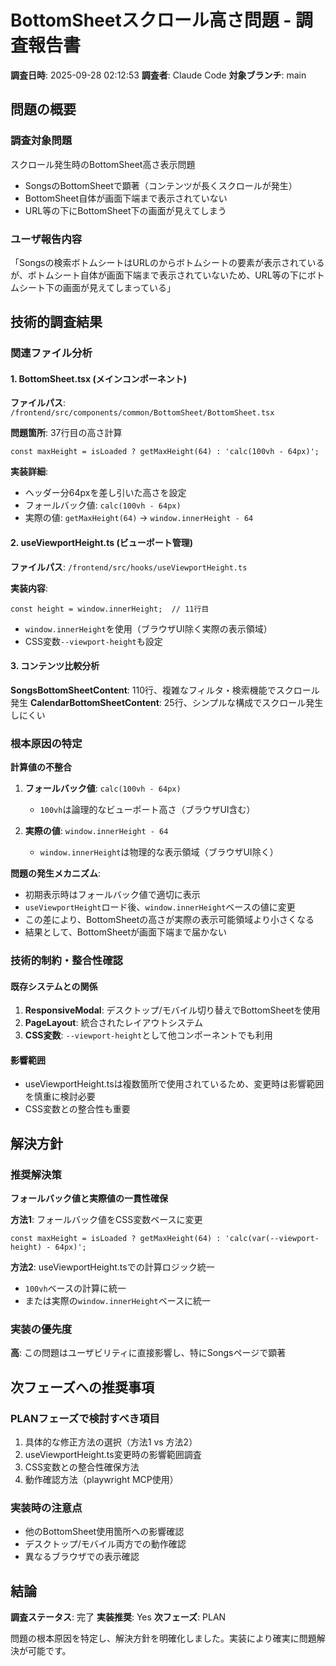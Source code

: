 # BottomSheetスクロール高さ問題 - 調査報告書

**調査日時**: 2025-09-28 02:12:53
**調査者**: Claude Code
**対象ブランチ**: main

## 問題の概要

### 調査対象問題
スクロール発生時のBottomSheet高さ表示問題
- SongsのBottomSheetで顕著（コンテンツが長くスクロールが発生）
- BottomSheet自体が画面下端まで表示されていない
- URL等の下にBottomSheet下の画面が見えてしまう

### ユーザ報告内容
「Songsの検索ボトムシートはURLのからボトムシートの要素が表示されているが、ボトムシート自体が画面下端まで表示されていないため、URL等の下にボトムシート下の画面が見えてしまっている」

## 技術的調査結果

### 関連ファイル分析

#### 1. BottomSheet.tsx (メインコンポーネント)
**ファイルパス**: `/frontend/src/components/common/BottomSheet/BottomSheet.tsx`

**問題箇所**: 37行目の高さ計算
```tsx
const maxHeight = isLoaded ? getMaxHeight(64) : 'calc(100vh - 64px)';
```

**実装詳細**:
- ヘッダー分64pxを差し引いた高さを設定
- フォールバック値: `calc(100vh - 64px)`
- 実際の値: `getMaxHeight(64)` → `window.innerHeight - 64`

#### 2. useViewportHeight.ts (ビューポート管理)
**ファイルパス**: `/frontend/src/hooks/useViewportHeight.ts`

**実装内容**:
```tsx
const height = window.innerHeight;  // 11行目
```
- `window.innerHeight`を使用（ブラウザUI除く実際の表示領域）
- CSS変数`--viewport-height`も設定

#### 3. コンテンツ比較分析
**SongsBottomSheetContent**: 110行、複雑なフィルタ・検索機能でスクロール発生
**CalendarBottomSheetContent**: 25行、シンプルな構成でスクロール発生しにくい

### 根本原因の特定

**計算値の不整合**
1. **フォールバック値**: `calc(100vh - 64px)`
   - `100vh`は論理的なビューポート高さ（ブラウザUI含む）

2. **実際の値**: `window.innerHeight - 64`
   - `window.innerHeight`は物理的な表示領域（ブラウザUI除く）

**問題の発生メカニズム**:
- 初期表示時はフォールバック値で適切に表示
- `useViewportHeight`ロード後、`window.innerHeight`ベースの値に変更
- この差により、BottomSheetの高さが実際の表示可能領域より小さくなる
- 結果として、BottomSheetが画面下端まで届かない

### 技術的制約・整合性確認

#### 既存システムとの関係
1. **ResponsiveModal**: デスクトップ/モバイル切り替えでBottomSheetを使用
2. **PageLayout**: 統合されたレイアウトシステム
3. **CSS変数**: `--viewport-height`として他コンポーネントでも利用

#### 影響範囲
- useViewportHeight.tsは複数箇所で使用されているため、変更時は影響範囲を慎重に検討必要
- CSS変数との整合性も重要

## 解決方針

### 推奨解決策
**フォールバック値と実際値の一貫性確保**

**方法1**: フォールバック値をCSS変数ベースに変更
```tsx
const maxHeight = isLoaded ? getMaxHeight(64) : 'calc(var(--viewport-height) - 64px)';
```

**方法2**: useViewportHeight.tsでの計算ロジック統一
- `100vh`ベースの計算に統一
- または実際の`window.innerHeight`ベースに統一

### 実装の優先度
**高**: この問題はユーザビリティに直接影響し、特にSongsページで顕著

## 次フェーズへの推奨事項

### PLANフェーズで検討すべき項目
1. 具体的な修正方法の選択（方法1 vs 方法2）
2. useViewportHeight.ts変更時の影響範囲調査
3. CSS変数との整合性確保方法
4. 動作確認方法（playwright MCP使用）

### 実装時の注意点
- 他のBottomSheet使用箇所への影響確認
- デスクトップ/モバイル両方での動作確認
- 異なるブラウザでの表示確認

## 結論

**調査ステータス**: 完了
**実装推奨**: Yes
**次フェーズ**: PLAN

問題の根本原因を特定し、解決方針を明確化しました。実装により確実に問題解決が可能です。